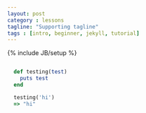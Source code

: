 ```yaml
---
layout: post
category : lessons
tagline: "Supporting tagline"
tags : [intro, beginner, jekyll, tutorial]
---
```

{% include JB/setup %}

```ruby

  def testing(test)
    puts test
  end

  testing('hi')
  => "hi"

```